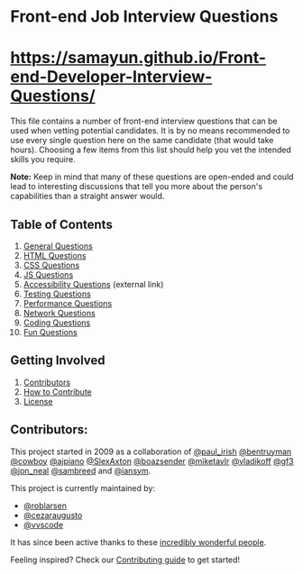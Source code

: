 # Front-end Job Interview Questions
# https://samayun.github.io/Front-end-Developer-Interview-Questions/
This file contains a number of front-end interview questions that can be used when vetting potential candidates. It is by no means recommended to use every single question here on the same candidate (that would take hours). Choosing a few items from this list should help you vet the intended skills you require.

**Note:** Keep in mind that many of these questions are open-ended and could lead to interesting discussions that tell you more about the person's capabilities than a straight answer would.

## Table of Contents

  1. [General Questions](src/questions/general-questions.md)
  1. [HTML Questions](src/questions/html-questions.md)
  1. [CSS Questions](src/questions/css-questions.md)
  1. [JS Questions](src/questions/javascript-questions.md)
  1. [Accessibility Questions](https://scottaohara.github.io/accessibility_interview_questions/) (external link)
  1. [Testing Questions](src/questions/testing-questions.md)
  1. [Performance Questions](src/questions/performance-questions.md)
  1. [Network Questions](src/questions/network-questions.md)
  1. [Coding Questions](src/questions/coding-questions.md)
  1. [Fun Questions](src/questions/fun-questions.md)

## Getting Involved

  1. [Contributors](#contributors)
  1. [How to Contribute](https://github.com/h5bp/Front-end-Developer-Interview-Questions/blob/master/.github/CONTRIBUTING.md)
  1. [License](https://github.com/h5bp/Front-end-Developer-Interview-Questions/blob/master/LICENSE.md)

## Contributors:

This project started in 2009 as a collaboration of [@paul_irish](https://twitter.com/paul_irish) [@bentruyman](https://twitter.com/bentruyman) [@cowboy](https://twitter.com/cowboy) [@ajpiano](https://twitter.com/ajpiano)  [@SlexAxton](https://twitter.com/slexaxton) [@boazsender](https://twitter.com/boazsender) [@miketaylr](https://twitter.com/miketaylr) [@vladikoff](https://twitter.com/vladikoff) [@gf3](https://twitter.com/gf3) [@jon_neal](https://twitter.com/jon_neal) [@sambreed](https://twitter.com/sambreed) and [@iansym](https://twitter.com/iansym).

This project is currently maintained by:

- [@roblarsen](https://github.com/roblarsen)
- [@cezaraugusto](https://github.com/cezaraugusto)
- [@vvscode](https://github.com/vvscode)

It has since been active thanks to these [incredibly wonderful people](https://github.com/h5bp/Front-end-Developer-Interview-Questions/blob/master/CONTRIBUTORS.md).

Feeling inspired? Check our [Contributing guide](https://github.com/h5bp/Front-end-Developer-Interview-Questions/blob/master/.github/CONTRIBUTING.md) to get started!
